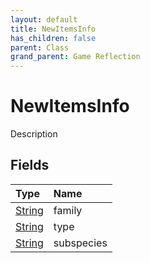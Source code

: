 ```yaml
---
layout: default
title: NewItemsInfo
has_children: false
parent: Class
grand_parent: Game Reflection
---
```

# NewItemsInfo
Description 

## Fields

| Type | Name |
|:----------|:--------------|
| [String](/riftbreaker-wiki/docs/game-reflection/components/string/) | family |
| [String](/riftbreaker-wiki/docs/game-reflection/components/string/) | type |
| [String](/riftbreaker-wiki/docs/game-reflection/components/string/) | subspecies |

